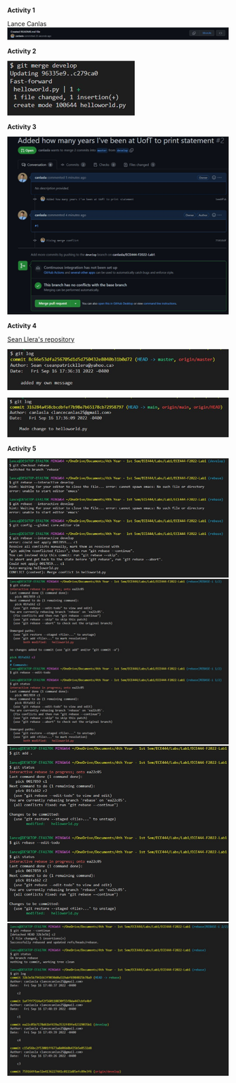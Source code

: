 **Activity 1**

Lance Canlas
![](images/Activity1.jpg)

**Activity 2**

![](images/Activity2.jpg)

**Activity 3**

![](images/Activity3.jpg)

**Activity 4**

[Sean Llera's repository](https://github.com/ayshon/ECE444-F2022-Lab1)

![](images/Activity4_sean.jpg)

![](images/Activity4_lance.jpg)

**Activity 5**

![](images/Activity5a.jpg)
![](images/Activity5b.jpg)
![](images/Activity5c.jpg)
![](images/Activity5d.jpg)
